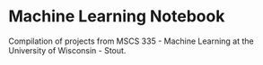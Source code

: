 # Machine Learning Notebook
Compilation of projects from MSCS 335 - Machine Learning at the University of Wisconsin - Stout.
